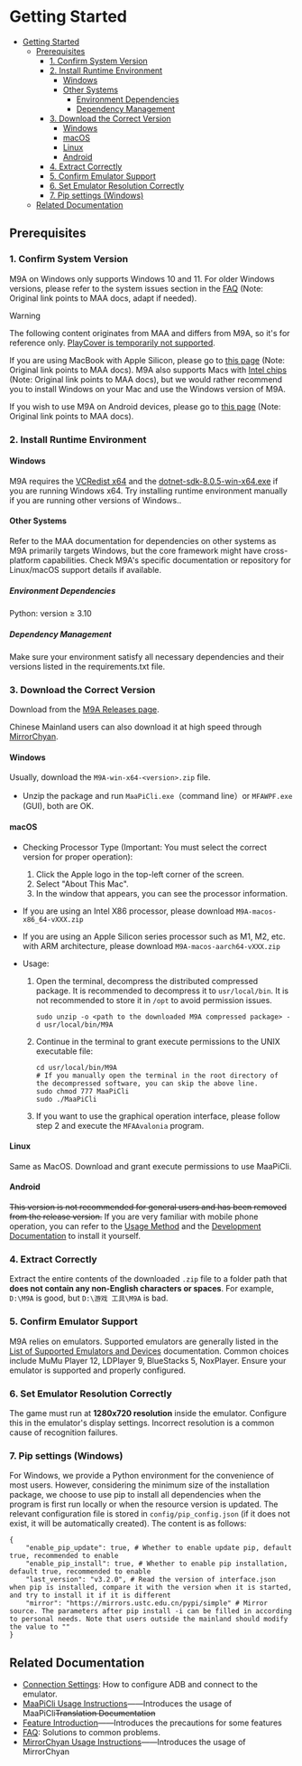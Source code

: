 # Getting Started

- [Getting Started](#getting-started)
  - [Prerequisites](#prerequisites)
    - [1. Confirm System Version](#1-confirm-system-version)
    - [2. Install Runtime Environment](#2-install-runtime-environment)
      - [Windows](#windows)
      - [Other Systems](#other-systems)
        - [Environment Dependencies](#environment-dependencies)
        - [Dependency Management](#dependency-management)
    - [3. Download the Correct Version](#3-download-the-correct-version)
      - [Windows](#windows-1)
      - [macOS](#macos)
      - [Linux](#linux)
      - [Android](#android)
    - [4. Extract Correctly](#4-extract-correctly)
    - [5. Confirm Emulator Support](#5-confirm-emulator-support)
    - [6. Set Emulator Resolution Correctly](#6-set-emulator-resolution-correctly)
    - [7. Pip settings (Windows)](#7-pip-settings-windows)
  - [Related Documentation](#related-documentation)

## Prerequisites

### 1. Confirm System Version

M9A on Windows only supports Windows 10 and 11. For older Windows versions, please refer to the system issues section in the [FAQ](FAQ.md#runtime-library-issues) (Note: Original link points to MAA docs, adapt if needed).

> [!WARNING]
>
> The following content originates from MAA and differs from M9A, so it's for reference only.
> [PlayCover is temporarily not supported](https://github.com/MaaXYZ/MaaFramework/issues/405).

If you are using MacBook with Apple Silicon, please go to [this page](https://maa.plus/docs/zh-cn/manual/device/macos.html#apple-silicon-%E8%8A%AF%E7%89%87) (Note: Original link points to MAA docs).
M9A also supports Macs with [Intel chips](https://maa.plus/docs/zh-cn/manual/device/macos.html#intel-%E8%8A%AF%E7%89%87) (Note: Original link points to MAA docs), but we would rather recommend you to install Windows on your Mac and use the Windows version of M9A.

If you wish to use M9A on Android devices, please go to [this page](https://maa.plus/docs/zh-cn/manual/device/android.html) (Note: Original link points to MAA docs).

### 2. Install Runtime Environment

#### Windows

M9A requires the [VCRedist x64](https://aka.ms/vs/17/release/vc_redist.x64.exe) and the [dotnet-sdk-8.0.5-win-x64.exe](https://download.visualstudio.microsoft.com/download/pr/ba3a1364-27d8-472e-a33b-5ce0937728aa/6f9495e5a587406c85af6f93b1c89295/dotnet-sdk-8.0.404-win-x64.exe) if you are running Windows x64. Try installing runtime environment manually if you are running other versions of Windows..

#### Other Systems

Refer to the MAA documentation for dependencies on other systems as M9A primarily targets Windows, but the core framework might have cross-platform capabilities. Check M9A's specific documentation or repository for Linux/macOS support details if available.

##### Environment Dependencies

Python: version ≥ 3.10

##### Dependency Management

Make sure your environment satisfy all necessary dependencies and their versions listed in the requirements.txt file.

### 3. Download the Correct Version

Download from the [M9A Releases page](https://github.com/MAA1999/M9A/releases).

Chinese Mainland users can also download it at high speed through [MirrorChyan](https://mirrorchyan.com/en/download?rid=M9A).

#### Windows

Usually, download the `M9A-win-x64-<version>.zip` file.

- Unzip the package and run `MaaPiCli.exe`（command line）or `MFAWPF.exe` (GUI), both are OK.

#### macOS

- Checking Processor Type (Important: You must select the correct version for proper operation):

  1. Click the Apple logo in the top-left corner of the screen.
  2. Select "About This Mac".
  3. In the window that appears, you can see the processor information.

- If you are using an Intel X86 processor, please download `M9A-macos-x86_64-vXXX.zip`
- If you are using an Apple Silicon series processor such as M1, M2, etc. with ARM architecture, please download `M9A-macos-aarch64-vXXX.zip`

- Usage:

  1. Open the terminal, decompress the distributed compressed package. It is recommended to decompress it to `usr/local/bin`. It is not recommended to store it in `/opt` to avoid permission issues.

     ```shell
     sudo unzip -o <path to the downloaded M9A compressed package> -d usr/local/bin/M9A
     ```

  2. Continue in the terminal to grant execute permissions to the UNIX executable file:

     ```shell
     cd usr/local/bin/M9A
     # If you manually open the terminal in the root directory of the decompressed software, you can skip the above line.
     sudo chmod 777 MaaPiCli
     sudo ./MaaPiCli
     ```

  3. If you want to use the graphical operation interface, please follow step 2 and execute the `MFAAvalonia` program.
  
#### Linux

Same as MacOS. Download and grant execute permissions to use MaaPiCli.

#### Android

~~This version is not recommended for general users and has been removed from the release version.~~
If you are very familiar with mobile phone operation, you can refer to the [Usage Method](https://github.com/MaaXYZ/MaaFramework/issues/475) and the [Development Documentation](../develop/开发前须知.md) to install it yourself.

### 4. Extract Correctly

Extract the entire contents of the downloaded `.zip` file to a folder path that **does not contain any non-English characters or spaces**. For example, `D:\M9A` is good, but `D:\游戏 工具\M9A` is bad.

### 5. Confirm Emulator Support

M9A relies on emulators. Supported emulators are generally listed in the [List of Supported Emulators and Devices](https://maa.plus/docs/zh-cn/manual/device/) documentation. Common choices include MuMu Player 12, LDPlayer 9, BlueStacks 5, NoxPlayer. Ensure your emulator is supported and properly configured.

### 6. Set Emulator Resolution Correctly

The game must run at **1280x720 resolution** inside the emulator. Configure this in the emulator's display settings. Incorrect resolution is a common cause of recognition failures.

### 7. Pip settings (Windows)

For Windows, we provide a Python environment for the convenience of most users. However, considering the minimum size of the installation package, we choose to use pip to install all dependencies when the program is first run locally or when the resource version is updated. The relevant configuration file is stored in `config/pip_config.json` (if it does not exist, it will be automatically created). The content is as follows:

```jsonc
{
    "enable_pip_update": true, # Whether to enable update pip, default true, recommended to enable
    "enable_pip_install": true, # Whether to enable pip installation, default true, recommended to enable
    "last_version": "v3.2.0", # Read the version of interface.json when pip is installed, compare it with the version when it is started, and try to install it if it is different
    "mirror": "https://mirrors.ustc.edu.cn/pypi/simple" # Mirror source. The parameters after pip install -i can be filled in according to personal needs. Note that users outside the mainland should modify the value to ""
}
```

## Related Documentation

- [Connection Settings](./connection.md): How to configure ADB and connect to the emulator.
- [MaaPiCli Usage Instructions](./MaaPiCli.md)——Introduces the usage of MaaPiCli~~Translation Documentation~~
- [Feature Introduction](./feature.md)——Introduces the precautions for some features
- [FAQ](./faq.md): Solutions to common problems.
- [MirrorChyan Usage Instructions](./MirrorChyan.md)——Introduces the usage of MirrorChyan
